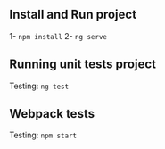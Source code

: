 ## Install and Run project

1- `npm install`
2- `ng serve`

## Running unit tests project

Testing: `ng test`

## Webpack tests

Testing: `npm start`
